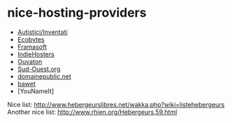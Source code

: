 # nice-hosting-providers

* [Autistici/Inventati](http://www.autistici.org/en/index.html)
* [Ecobytes](https://co-munity.net/ecobytes)
* [Framasoft](http://www.framasoft.net/)
* [IndieHosters](https://indiehosters.net/)
* [Ouvaton](http://ouvaton.coop/)
* [Sud-Ouest.org](https://www.sud-ouest.org/)
* [domainepublic.net](http://www.domainepublic.net/)
* [bawet](http://www.bawet.org/index/pmwiki.php)
* [YouNameIt]

Nice list: http://www.hebergeurslibres.net/wakka.php?wiki=listehebergeurs
Another nice list: http://www.rhien.org/Hebergeurs,59.html
